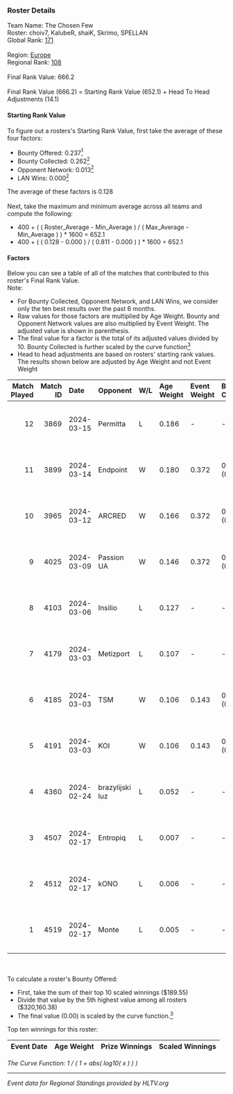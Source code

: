 ### Roster Details<br />
Team Name: The Chosen Few<br />
Roster: choiv7, KalubeR, shaiK, Skrimo, SPELLAN<br />
Global Rank: [171](../../standings_global_2024_08_14.md)<br />
<br />
Region: [Europe]( ../../standings_europe_2024_08_14.md)<br />
Regional Rank: [108]( ../../standings_europe_2024_08_14.md)<br />
<br />
Final Rank Value:  666.2<br />
<br />
Final Rank Value (666.2) = Starting Rank Value (652.1) + Head To Head Adjustments (14.1)<br />

#### Starting Rank Value<br />
To figure out a rosters's Starting Rank Value, first take the average of these four factors:<br />
- Bounty Offered: 0.237[<sup>1</sup>](#table2)
- Bounty Collected: 0.262[<sup>2</sup>](#table1)
- Opponent Network: 0.013[<sup>2</sup>](#table1)
- LAN Wins: 0.000[<sup>2</sup>](#table1)

The average of these factors is 0.128<br />
<br />
Next, take the maximum and minimum average across all teams and compute the following:<br />
- 400 + ( ( Roster_Average - Min_Average ) / ( Max_Average - Min_Average ) ) * 1600 = 652.1
- 400 + ( ( 0.128 - 0.000 ) / ( 0.811 - 0.000 ) ) * 1600 = 652.1


#### Factors<br />
Below you can see a table of all of the matches that contributed to this roster's Final Rank Value.<br />
Note:<br />

- For Bounty Collected, Opponent Network, and LAN Wins, we consider only the ten best results over the past 6 months.
- Raw values for those factors are multiplied by Age Weight. Bounty and Opponent Network values are also multiplied by Event Weight. The adjusted value is shown in parenthesis.
- The final value for a factor is the total of its adjusted values divided by 10. Bounty Collected is further scaled by the curve function[<sup>3</sup>](#curveFunction)
- Head to head adjustments are based on rosters' starting rank values. The results shown below are adjusted by Age Weight and not Event Weight
<span id="table1"></span><br />


| Match Played | Match ID | Date       | Opponent        | W/L | Age Weight | Event Weight | Bounty Collected | Opponent Network | LAN Wins  | H2H Adj. | Roster                                  |
| -: | -: | :- | :- | :- | :- | :- | :- | :- | :- | -: | :- |
|           12 |     3869 | 2024-03-15 | Permitta        | L   | 0.186      | -            | -                | -                | -         |    -0.94 | choiv7, KalubeR, shaiK, Skrimo, SPELLAN |
|           11 |     3899 | 2024-03-14 | Endpoint        | W   | 0.180      | 0.372        | 0.042 (0.003)    | 0.591 (0.040)    | 0 (0.000) |     4.80 | choiv7, KalubeR, shaiK, Skrimo, SPELLAN |
|           10 |     3965 | 2024-03-12 | ARCRED          | W   | 0.166      | 0.372        | 0.039 (0.002)    | 0.425 (0.026)    | 0 (0.000) |     4.12 | choiv7, KalubeR, shaiK, Skrimo, SPELLAN |
|            9 |     4025 | 2024-03-09 | Passion UA      | W   | 0.146      | 0.372        | 0.168 (0.009)    | 1.000 (0.054)    | 0 (0.000) |     4.17 | choiv7, KalubeR, shaiK, Skrimo, SPELLAN |
|            8 |     4103 | 2024-03-06 | Insilio         | L   | 0.127      | -            | -                | -                | -         |    -0.93 | choiv7, KalubeR, shaiK, Skrimo, SPELLAN |
|            7 |     4179 | 2024-03-03 | Metizport       | L   | 0.107      | -            | -                | -                | -         |    -1.01 | choiv7, KalubeR, shaiK, Skrimo, SPELLAN |
|            6 |     4185 | 2024-03-03 | TSM             | W   | 0.106      | 0.143        | 0.005 (0.000)    | 0.035 (0.001)    | 0 (0.000) |     1.68 | choiv7, KalubeR, shaiK, Skrimo, SPELLAN |
|            5 |     4191 | 2024-03-03 | KOI             | W   | 0.106      | 0.143        | 0.053 (0.001)    | 0.319 (0.005)    | 0 (0.000) |     2.97 | choiv7, KalubeR, shaiK, Skrimo, SPELLAN |
|            4 |     4360 | 2024-02-24 | brazylijski luz | L   | 0.052      | -            | -                | -                | -         |    -0.55 | choiv7, KalubeR, shaiK, Skrimo, SPELLAN |
|            3 |     4507 | 2024-02-17 | Entropiq        | L   | 0.007      | -            | -                | -                | -         |    -0.15 | choiv7, KalubeR, shaiK, Skrimo, SPELLAN |
|            2 |     4512 | 2024-02-17 | kONO            | L   | 0.006      | -            | -                | -                | -         |    -0.04 | choiv7, KalubeR, shaiK, Skrimo, SPELLAN |
|            1 |     4519 | 2024-02-17 | Monte           | L   | 0.005      | -            | -                | -                | -         |    -0.01 | choiv7, KalubeR, shaiK, Skrimo, SPELLAN |

<br />
<span id="table2"></span><br />
To calculate a roster's Bounty Offered:<br />

- First, take the sum of their top 10 scaled winnings ($189.55)
- Divide that value by the 5th highest value among all rosters ($320,160.38)
- The final value (0.00) is scaled by the curve function.[<sup>3</sup>](#curveFunction)

Top ten winnings for this roster:<br />

| Event Date | Age Weight | Prize Winnings | Scaled Winnings |
| :- | -: | :- | :- |


<span id="curveFunction"></span>_The Curve Function: 1 / ( 1 + abs( log10( x ) ) )_<br />

---
_Event data for Regional Standings provided by HLTV.org_<br />
